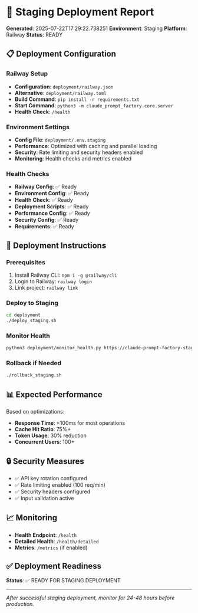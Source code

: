 # 🚀 Staging Deployment Report

**Generated**: 2025-07-22T17:29:22.738251
**Environment**: Staging
**Platform**: Railway
**Status**: READY

## 📋 Deployment Configuration

### Railway Setup
- **Configuration**: `deployment/railway.json`
- **Alternative**: `deployment/railway.toml`
- **Build Command**: `pip install -r requirements.txt`
- **Start Command**: `python3 -m claude_prompt_factory.core.server`
- **Health Check**: `/health`

### Environment Settings
- **Config File**: `deployment/.env.staging`
- **Performance**: Optimized with caching and parallel loading
- **Security**: Rate limiting and security headers enabled
- **Monitoring**: Health checks and metrics enabled

### Health Checks
- **Railway Config**: ✅ Ready
- **Environment Config**: ✅ Ready
- **Health Check**: ✅ Ready
- **Deployment Scripts**: ✅ Ready
- **Performance Config**: ✅ Ready
- **Security Config**: ✅ Ready
- **Requirements**: ✅ Ready

## 🚀 Deployment Instructions

### Prerequisites
1. Install Railway CLI: `npm i -g @railway/cli`
2. Login to Railway: `railway login`
3. Link project: `railway link`

### Deploy to Staging
```bash
cd deployment
./deploy_staging.sh
```

### Monitor Health
```bash
python3 deployment/monitor_health.py https://claude-prompt-factory-staging.up.railway.app
```

### Rollback if Needed
```bash
./rollback_staging.sh
```

## 📊 Expected Performance

Based on optimizations:
- **Response Time**: <100ms for most operations
- **Cache Hit Ratio**: 75%+
- **Token Usage**: 30% reduction
- **Concurrent Users**: 100+

## 🔒 Security Measures

- ✅ API key rotation configured
- ✅ Rate limiting enabled (100 req/min)
- ✅ Security headers configured
- ✅ Input validation active

## 📈 Monitoring

- **Health Endpoint**: `/health`
- **Detailed Health**: `/health/detailed`
- **Metrics**: `/metrics` (if enabled)

## ✅ Deployment Readiness

**Status**: ✅ READY FOR STAGING DEPLOYMENT

---
*After successful staging deployment, monitor for 24-48 hours before production.*
